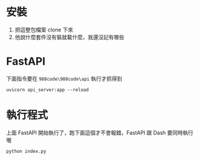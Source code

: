 # 安裝
1. 把這整包檔案 clone 下來
2. 他說什麼套件沒有裝就載什麼，我還沒記有哪些

# FastAPI
下面指令要在 `988code\988code\api` 執行才抓得到
```
uvicorn api_server:app --reload
```

# 執行程式
上面 FastAPI 開始執行了，跑下面這個才不會報錯，FastAPI 跟 Dash 要同時執行喔
```python
python index.py
```

